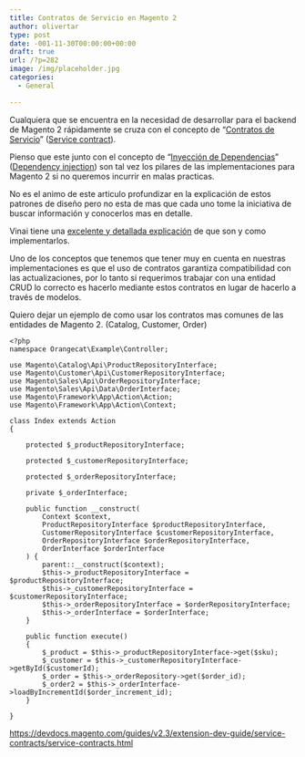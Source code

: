 ```yaml
---
title: Contratos de Servicio en Magento 2
author: olivertar
type: post
date: -001-11-30T00:00:00+00:00
draft: true
url: /?p=282
image: /img/placeholder.jpg
categories:
  - General

---
```

Cualquiera que se encuentra en la necesidad de desarrollar para el backend de Magento 2 rápidamente se cruza con el concepto de “<a rel="noreferrer noopener" aria-label="Contratos de Servicio (opens in a new tab)" href="https://devdocs.magento.com/guides/v2.3/extension-dev-guide/service-contracts/service-contracts.html" target="_blank">Contratos de Servicio</a>” (<a rel="noreferrer noopener" aria-label="Service contract (opens in a new tab)" href="https://devdocs.magento.com/guides/v2.3/extension-dev-guide/service-contracts/service-contracts.html" target="_blank">Service contract</a>).

Pienso que este junto con el concepto de “<a rel="noreferrer noopener" aria-label="Inyección de Dependencias (opens in a new tab)" href="https://devdocs.magento.com/guides/v2.3/extension-dev-guide/depend-inj.html" target="_blank">Inyección de Dependencias</a>” (<a rel="noreferrer noopener" aria-label="Dependency injection (opens in a new tab)" href="https://devdocs.magento.com/guides/v2.3/extension-dev-guide/depend-inj.html" target="_blank">Dependency injection</a>) son tal vez los pilares de las implementaciones para Magento 2 si no queremos incurrir en malas practicas.

No es el animo de este articulo profundizar en la explicación de estos patrones de diseño pero no esta de mas que cada uno tome la iniciativa de buscar información y conocerlos mas en detalle.

Vinai tiene una <a rel="noreferrer noopener" aria-label="excelente y detallada explicación (opens in a new tab)" href="https://magento.stackexchange.com/questions/115269/how-to-implement-service-contract-for-a-custom-module-in-magento-2/160617#160617" target="_blank">excelente y detallada explicación</a> de que son y como implementarlos.

Uno de los conceptos que tenemos que tener muy en cuenta en nuestras implementaciones es que el uso de contratos garantiza compatibilidad con las actualizaciones, por lo tanto si requerimos trabajar con una entidad CRUD lo correcto es hacerlo mediante estos contratos en lugar de hacerlo a través de modelos.

Quiero dejar un ejemplo de como usar los contratos mas comunes de las entidades de Magento 2. (Catalog, Customer, Order)

<pre class="wp-block-code"><code>&lt;?php
namespace Orangecat\Example\Controller;

use Magento\Catalog\Api\ProductRepositoryInterface;
use Magento\Customer\Api\CustomerRepositoryInterface;
use Magento\Sales\Api\OrderRepositoryInterface;
use Magento\Sales\Api\Data\OrderInterface;
use Magento\Framework\App\Action\Action;
use Magento\Framework\App\Action\Context;

class Index extends Action
{

    protected $_productRepositoryInterface;

    protected $_customerRepositoryInterface;
    
    protected $_orderRepositoryInterface;

    private $_orderInterface;

    public function __construct(
        Context $context,
        ProductRepositoryInterface $productRepositoryInterface,
        CustomerRepositoryInterface $customerRepositoryInterface,
        OrderRepositoryInterface $orderRepositoryInterface,
        OrderInterface $orderInterface
    ) {
        parent::__construct($context);
        $this->_productRepositoryInterface = $productRepositoryInterface;
        $this->_customerRepositoryInterface = $customerRepositoryInterface;
        $this->_orderRepositoryInterface = $orderRepositoryInterface;
        $this->_orderInterface = $orderInterface;
    }
    
    public function execute()
    {
        $_product = $this->_productRepositoryInterface->get($sku);
        $_customer = $this->_customerRepositoryInterface->getById($customerId);
        $_order = $this->_orderRepository->get($order_id);
        $_order2 = $this->_orderInterface->loadByIncrementId($order_increment_id);
    }
    
}</code></pre>



<https://devdocs.magento.com/guides/v2.3/extension-dev-guide/service-contracts/service-contracts.html>